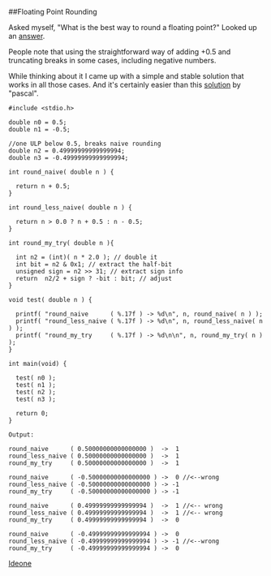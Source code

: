 
##Floating Point Rounding

  Asked myself, "What is the best way to round a floating point?" Looked up an [answer][round].

  People note that using the straightforward way of adding +0.5 and truncating breaks in some cases,
  including negative numbers.

  While thinking about it I came up with a simple and stable solution that works in all those
  cases. And it's certainly easier than this [solution][pascal] by "pascal".


    #include <stdio.h>
    
    double n0 = 0.5;
    double n1 = -0.5;
    
    //one ULP below 0.5, breaks naive rounding
    double n2 = 0.49999999999999994;
    double n3 = -0.49999999999999994;
    
    int round_naive( double n ) {
    
      return n + 0.5;
    }
    
    int round_less_naive( double n ) {
    
      return n > 0.0 ? n + 0.5 : n - 0.5;
    }
    
    int round_my_try( double n ){
    
      int n2 = (int)( n * 2.0 ); // double it
      int bit = n2 & 0x1; // extract the half-bit
      unsigned sign = n2 >> 31; // extract sign info
      return  n2/2 + sign ? -bit : bit; // adjust
    }
    
    void test( double n ) {
    
      printf( "round_naive      ( %.17f ) -> %d\n", n, round_naive( n ) );
      printf( "round_less_naive ( %.17f ) -> %d\n", n, round_less_naive( n ) );
      printf( "round_my_try     ( %.17f ) -> %d\n\n", n, round_my_try( n ) );
    }
    
    int main(void) {
    
      test( n0 );
      test( n1 );
      test( n2 );
      test( n3 );
    
      return 0;
    }
    
    Output:
    
    round_naive      ( 0.50000000000000000 )  ->  1
    round_less_naive ( 0.50000000000000000 )  ->  1
    round_my_try     ( 0.50000000000000000 )  ->  1
    
    round_naive      ( -0.50000000000000000 ) ->  0 //<--wrong
    round_less_naive ( -0.50000000000000000 ) -> -1
    round_my_try     ( -0.50000000000000000 ) -> -1
    
    round_naive      ( 0.49999999999999994 )  ->  1 //<-- wrong
    round_less_naive ( 0.49999999999999994 )  ->  1 //<-- wrong
    round_my_try     ( 0.49999999999999994 )  ->  0
    
    round_naive      ( -0.49999999999999994 ) ->  0
    round_less_naive ( -0.49999999999999994 ) -> -1 //<--wrong
    round_my_try     ( -0.49999999999999994 ) ->  0




  [Ideone](http://ideone.com/koDJi8)


  [round]: http://stackoverflow.com/questions/485525/round-for-float-in-c
  [pascal]: http://blog.frama-c.com/index.php?post/2013/05/03/nearbyintf2


